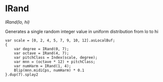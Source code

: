 # IRand

_IRand(lo, hi)_

Generates a single random integer value in uniform distribution from lo to hi

	var scale = [0, 2, 4, 5, 7, 9, 10, 12].asLocalBuf;
	{
		var degree = IRand(0, 7);
		var octave = IRand(4, 7);
		var pitchClass = Index(scale, degree);
		var mnn = (octave * 12) + pitchClass;
		var numHarm = IRand(1, 4);
		Blip(mnn.midiCps, numHarm) * 0.1
	}.dup(7).splay2


